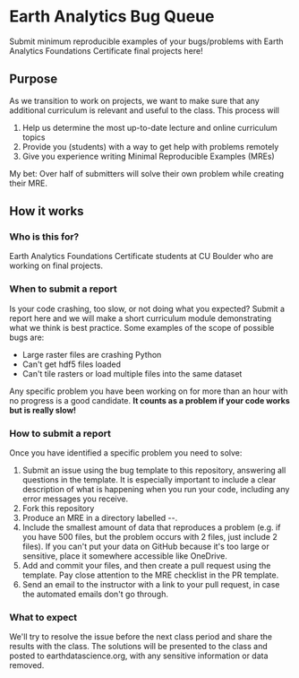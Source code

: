# Earth Analytics Bug Queue
Submit minimum reproducible examples of your bugs/problems with Earth Analytics Foundations Certificate final projects here!

## Purpose
As we transition to work on projects, we want to make sure that any additional curriculum is relevant and useful to the class. This process will 
  1. Help us determine the most up-to-date lecture and online curriculum topics
  2. Provide you (students) with a way to get help with problems remotely
  3. Give you experience writing Minimal Reproducible Examples (MREs)

My bet: Over half of submitters will solve their own problem while creating their MRE.

## How it works
### Who is this for?
Earth Analytics Foundations Certificate students at CU Boulder who are working on final projects.

### When to submit a report
Is your code crashing, too slow, or not doing what you expected? Submit a report here and we will make a short curriculum module demonstrating what we think is best practice. Some examples of the scope of possible bugs are:
  * Large raster files are crashing Python
  * Can't get hdf5 files loaded
  * Can't tile rasters or load multiple files into the same dataset

Any specific problem you have been working on for more than an hour with no progress is a good candidate. **It counts as a problem if your code works but is really slow!**

### How to submit a report
Once you have identified a specific problem you need to solve:
  1. Submit an issue using the bug template to this repository, answering all questions in the template. It is especially important to include a clear description of what is happening when you run your code, including any error messages you receive.
  2. Fork this repository
  3. Produce an MRE in a directory labelled <YYYYMMDD>-<group name>-<short description>. 
  4. Include the smallest amount of data that reproduces a problem (e.g. if you have 500 files, but the problem occurs with 2 files, just include 2 files). If you can't put your data on GitHub because it's too large or sensitive, place it somewhere accessible like OneDrive.
  5. Add and commit your files, and then create a pull request using the template. Pay close attention to the MRE checklist in the PR template.
  6. Send an email to the instructor with a link to your pull request, in case the automated emails don't go through.

### What to expect
We'll try to resolve the issue before the next class period and share the results with the class. The solutions will be presented to the class and posted to earthdatascience.org, with any sensitive information or data removed.
